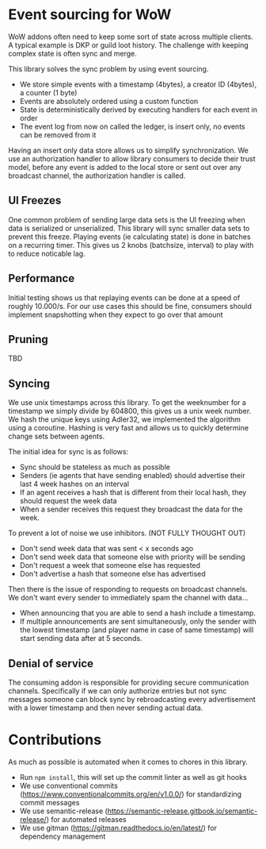 # Event sourcing for WoW

WoW addons often need to keep some sort of state across multiple clients. A typical example is DKP or guild loot history.
The challenge with keeping complex state is often sync and merge.

This library solves the sync problem by using event sourcing.

- We store simple events with a timestamp (4bytes), a creator ID (4bytes), a counter (1 byte)
- Events are absolutely ordered using a custom function
- State is deterministically derived by executing handlers for each event in order
- The event log from now on called the ledger, is insert only, no events can be removed from it

Having an insert only data store allows us to simplify synchronization.
We use an authorization handler to allow library consumers to decide their trust model, before any event is added to the local store
or sent out over any broadcast channel, the authorization handler is called.

## UI Freezes

One common problem of sending large data sets is the UI freezing when data is serialized or unserialized.
This library will sync smaller data sets to prevent this freeze.
Playing events (ie calculating state) is done in batches on a recurring timer. This gives us 2 knobs (batchsize, interval)
to play with to reduce noticable lag.

## Performance

Initial testing shows us that replaying events can be done at a speed of roughly 10.000/s.
For our use cases this should be fine, consumers should implement snapshotting when they expect to go over that amount

## Pruning
TBD

## Syncing

We use unix timestamps across this library. To get the weeknumber for a timestamp we simply divide by 604800, this gives us
a unix week number. We hash the unique keys using Adler32, we implemented the algorithm using a coroutine.
Hashing is very fast and allows us to quickly determine change sets between agents.

The initial idea for sync is as follows:
- Sync should be stateless as much as possible
- Senders (ie agents that have sending enabled) should advertise their last 4 week hashes on an interval
- If an agent receives a hash that is different from their local hash, they should request the week data
- When a sender receives this request they broadcast the data for the week.

To prevent a lot of noise we use inhibitors. (NOT FULLY THOUGHT OUT)
- Don't send week data that was sent < x seconds ago
- Don't send week data that someone else with priority will be sending
- Don't request a week that someone else has requested
- Don't advertise a hash that someone else has advertised

Then there is the issue of responding to requests on broadcast channels. We don't want every sender to immediately spam the channel
with data...

- When announcing that you are able to send a hash include a timestamp.
- If multiple announcements are sent simultaneously, only the sender with the lowest timestamp (and player name in case of same timestamp) 
  will start sending data after at 5 seconds.  

  
Denial of service
-----------------
The consuming addon is responsible for providing secure communication channels.
Specifically if we can only authorize entries but not sync messages someone can
block sync by rebroadcasting every advertisement with a lower timestamp and then never sending actual data.


# Contributions

As much as possible is automated when it comes to chores in this library.

- Run `npm install`, this will set up the commit linter as well as git hooks
- We use conventional commits (https://www.conventionalcommits.org/en/v1.0.0/) for standardizing commit messages
- We use semantic-release (https://semantic-release.gitbook.io/semantic-release/) for automated releases
- We use gitman (https://gitman.readthedocs.io/en/latest/) for dependency management
